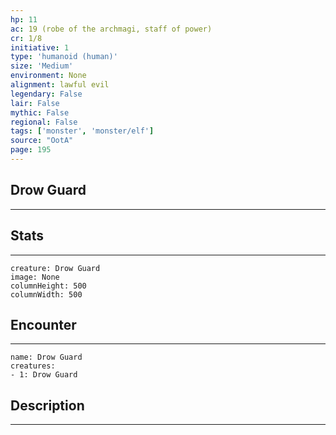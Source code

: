```yaml
---
hp: 11
ac: 19 (robe of the archmagi, staff of power)
cr: 1/8
initiative: 1
type: 'humanoid (human)'    
size: 'Medium'
environment: None
alignment: lawful evil
legendary: False
lair: False
mythic: False
regional: False
tags: ['monster', 'monster/elf']
source: "OotA"
page: 195
---
```


## Drow Guard
---



## Stats
---

```statblock
creature: Drow Guard
image: None
columnHeight: 500
columnWidth: 500
```

## Encounter
---

```encounter-table
name: Drow Guard
creatures:
- 1: Drow Guard
```

## Description
---




